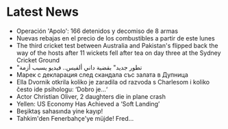 # Latest News
-  Operación 'Apolo': 166 detenidos y decomiso de 8 armas
-  Nuevas rebajas en el precio de los combustibles a partir de este lunes
-  The third cricket test between Australia and Pakistan's flipped back the way of the hosts after 11 wickets fell after tea on day three at the Sydney Cricket Ground
-  "تطور جديد" بقضية داني ألفيس.. فيديو يسبب أزمة
-  Марек с декларация след скандала със залата в Дупница
-  Ella Dvornik otkrila koliko je zaradila od razvoda s Charlesom i koliko često ide psihologu: ‘Dobro je...‘
-  Actor Christian Oliver, 2 daughters die in plane crash
-  Yellen: US Economy Has Achieved a ‘Soft Landing’
-  Beşiktaş sahasında yine kayıp!
-  Tahkim'den Fenerbahçe'ye müjde! Fred...
